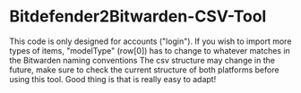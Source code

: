 # Bitdefender2Bitwarden-CSV-Tool

This code is only designed for accounts ("login"). If you wish to import more types of items, "modelType" (row[0]) has to change to whatever matches in the Bitwarden naming conventions
The csv structure may change in the future, make sure to check the current structure of both platforms before using this tool. Good thing is that is really easy to adapt!
